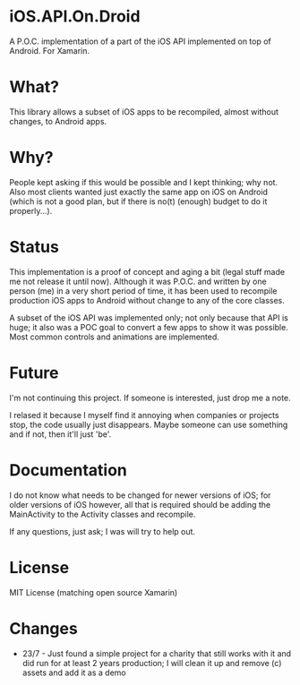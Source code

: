 # iOS.API.On.Droid
A P.O.C. implementation of a part of the iOS API implemented on top of Android. For Xamarin. 

# What?

This library allows a subset of iOS apps to be recompiled, almost without changes, to Android apps. 

# Why?

People kept asking if this would be possible and I kept thinking; why not. Also most clients wanted just exactly the same app on iOS on Android (which is not a good plan, but if there is no(t) (enough)  budget to do it properly...). 

# Status

This implementation is a proof of concept and aging a bit (legal stuff made me not release it until now). Although it was P.O.C. and written by one person (me) in a very short period of time, it has been used to recompile production iOS apps to Android without change to any of the core classes.

A subset of the iOS API was implemented only; not only because that API is huge; it also was a POC goal to convert a few apps to show it was possible. Most common controls and animations are implemented. 

# Future

I'm not continuing this project. If someone is interested, just drop me a note. 

I relased it because I myself find it annoying when companies or projects stop, the code usually just disappears. Maybe someone can use something and if not, then it'll just 'be'. 

# Documentation

I do not know what needs to be changed for newer versions of iOS; for older versions of iOS however, all that is required should be adding the MainActivity to the Activity classes and recompile. 

If any questions, just ask; I was will try to help out. 

# License

MIT License (matching open source Xamarin)

# Changes

- 23/7 - Just found a simple project for a charity that still works with it and did run for at least 2 years production; I will clean it up and remove (c) assets and add it as a demo
